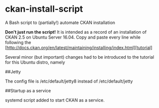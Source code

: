 # ckan-install-script
A Bash script to (partially!) automate CKAN installation

**Don't just run the script!**
It is intended as a record of an installation of CKAN 2.5 on Ubuntu Server 16.04.
Copy and paste every line while following the [http://docs.ckan.org/en/latest/maintaining/installing/index.html][tutorial]

Several minor (but important) changes had to be introduced to the tutorial for this Ubuntu distro, namely

##Jetty

The config file is /etc/default/jetty8 instead of /etc/default/jetty

##Startup as a service

systemd script added to start CKAN as a service.
